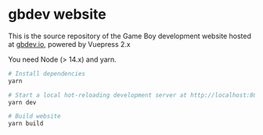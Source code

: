 # gbdev website

This is the source repository of the Game Boy development website hosted at [gbdev.io](https://gbdev.io), powered by Vuepress 2.x

You need Node (> 14.x) and yarn.

```bash
# Install dependencies
yarn

# Start a local hot-reloading development server at http://localhost:8080
yarn dev

# Build website
yarn build
```
